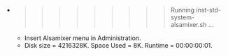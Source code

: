 * >>>>>>>>> Running inst-std-system-alsamixer.sh ...
  * Insert Alsamixer menu in Administration.
  * Disk size = 4216328K. Space Used = 8K. Runtime = 00:00:00:01.
